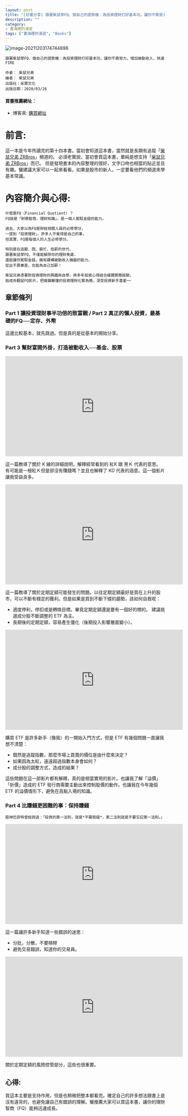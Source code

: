 ```yaml
---
layout: post
title: "[好書分享] 跟著柴鼠學FQ，做自己的提款機：為投資理財打好基本功，讓你不靠勞力，增加被動收入，快速FIRE"
description: ""
category: 
- 書海裡的漫遊
tags: ["書海裡的漫遊", "Books"]
---
```




![image-20211203174744898](../images/2021/image-20211203174744898.png)



```
跟著柴鼠學FQ，做自己的提款機：為投資理財打好基本功，讓你不靠勞力，增加被動收入，快速FIRE

作者： 柴鼠兄弟  
繪者： 柴鼠兄弟
出版社：采實文化  
出版日期：2020/03/26
```

#### 買書推薦網址：

- 博客來: [購買網址](https://www.books.com.tw/exep/assp.php/kkdailin/products/0010852671?utm_source=kkdailin&utm_medium=ap-books&utm_content=recommend&utm_campaign=ap-202112)

# 前言:

這一本是今年所讀完的第十四本書。當初會知道這本書，當然就是長期有追蹤「[柴鼠兄弟 ZRBros](https://www.youtube.com/c/%E6%9F%B4%E9%BC%A0%E5%85%84%E5%BC%9FZRBros/featured)」頻道的。 必須老實說，當初會買這本書，單純是想支持「[柴鼠兄弟 ZRBros](https://www.youtube.com/c/%E6%9F%B4%E9%BC%A0%E5%85%84%E5%BC%9FZRBros/featured)」而已。 但是發現書本的內容整理的很好，文字口吻也相當的貼近並且有趣。蠻建議大家可以一起來看看。如果是股市的新人，一定要看他們的頻道來學基本常識。

# 內容簡介與心得:

```
什麼是FQ（Financial Quotient）？
FQ就是「財務智商、理財知識」，是一個人駕馭金錢的能力。

過去，大家以為FQ是財經相關人員的必修學分，
一提到「投資理財」，許多人不覺得是自己的事，
但其實，FQ是每個人的人生必修學分。

特別是在這厭、悶、窮忙、低薪的世代，
跟著柴鼠學FQ，不僅能解除你的理財焦慮，
還能讓你駕馭金錢，擁有建構被動收入機器的能力，
從此不靠兼差，也能為自己加薪！

柴鼠兄弟憑著對投資理財的興趣與自學，將多年投資心得結合媒體實務經驗，
拍成夯翻鼠FQ影片，把複雜難懂的投資理財化繁為簡，深受投資新手喜愛──
```

## 章節條列

### **Part 1 讓投資理財事半功倍的致富觀** / **Part 2 真正的懶人投資，最基礎的FQ──定存、外幣**

這邊比較基本，就先跳過。但是真的是從基本的開始分享。

### **Part 3 幫財富開外掛，打造被動收入──基金、股票**



<iframe width="560" height="315" src="https://www.youtube.com/embed/V__cjhFm0L8" title="YouTube video player" frameborder="0" allow="accelerometer; autoplay; clipboard-write; encrypted-media; gyroscope; picture-in-picture" allowfullscreen></iframe>

這一篇教導了關於 K 線的詳細說明，解釋經常看到的 紅K 跟 黑Ｋ 代表的意思。 有可能是一根紅Ｋ但是卻沒有賺錢嗎？並且也解釋了 KD 代表的涵意。這一個影片讓我受益良多。

<iframe width="560" height="315" src="https://www.youtube.com/embed/U_A95yWC2eI" title="YouTube video player" frameborder="0" allow="accelerometer; autoplay; clipboard-write; encrypted-media; gyroscope; picture-in-picture" allowfullscreen></iframe>

這一篇教導了關於定期定額可能發生的問題。以往定期定額最好是買在上升的股市，可以不斷有穩定的獲利。但是如果是買到不斷下蝶的趨勢，該如何自救呢：

- 適度停利，停扣或是轉換目標。畢竟定期定額還是要有一個好的標的。 建議挑選成分股不斷調整的 ETF 為主。
- 長期後的定期定額，容易產生僵化（後期投入影響層面變小）。

<iframe width="560" height="315" src="https://www.youtube.com/embed/o-0HkEYKzUQ" title="YouTube video player" frameborder="0" allow="accelerometer; autoplay; clipboard-write; encrypted-media; gyroscope; picture-in-picture" allowfullscreen></iframe>

購買 ETF 是許多新手（像我）的一開始入門方式，但是 ETF 有幾個問題一直讓我想不清楚：

- 既然是追蹤指數，那麼市場上買賣的價位是由什麼來決定？
- 如果因為太紅，遠遠超過指數本身會如何？
- 成分股的調整方式，造成的結果？

這些問題在這一部影片都有解釋，真的是相當實用的影片。也讓我了解「溢價」「折價」造成的 ETF 發行商需要主動出來控制股價的動作。也讓我在今年幾個 ETF  的溢價情形下，避免在高點入場的知識。

### **Part 4  比賺錢更困難的事：保持賺錢**

```
股神巴菲特曾經說過：「投資的第一法則，就是*不要賠錢*，第二法則就是不要忘記第一法則。」
```



<iframe width="560" height="315" src="https://www.youtube.com/embed/xts2RJgWWc0" title="YouTube video player" frameborder="0" allow="accelerometer; autoplay; clipboard-write; encrypted-media; gyroscope; picture-in-picture" allowfullscreen></iframe>

這一篇讓許多新手知道一些錯誤的迷思：

- 分批，分散，不要槓桿
- 避免交易錯誤，知道你的交易員。

<iframe width="560" height="315" src="https://www.youtube.com/embed/5MdDbP0oH-0" title="YouTube video player" frameborder="0" allow="accelerometer; autoplay; clipboard-write; encrypted-media; gyroscope; picture-in-picture" allowfullscreen></iframe>

關於定期定額的風險控管部分，這些也很重要。


## 心得:

買這本主要是支持作用，但是也稍微把整本都看完。確定自己的許多想法跟書上是沒有違背的，也避免讓自己有錯誤的理解。蠻推薦大家可以買這本書，讓你的理財智商（FQ）能夠迅速成長。
